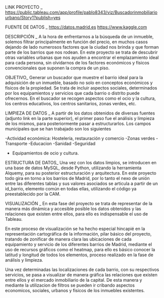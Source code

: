 
LINK PROYECTO _
https://public.tableau.com/app/profile/pablo8343/viz/Buscadorinmobiliariourbano/Story1?publish=yes

FUENTE DE DATOS _
https://datos.madrid.es
https://www.kaggle.com

DESCRIPCIÓN _
A la hora de enfrentarnos a la búsqueda de un inmueble, solemos filtrar principalmente en función del precio, en muchos casos dejando de lado numerosos factores que la ciudad nos brinda y que forman parte de los barrios que nos rodean.
En este proyecto se trata de descubrir otras variables urbanas que nos ayuden a encontrar el emplazamiento ideal para cada persona, sin olvidarnos de los factores económicos y físicos convencionales que suponen la compra de un piso.

OBJETIVO_
Generar un buscador que muestre el barrio ideal para la adquisición de un inmueble, basado no solo en conceptos económicos y físicos de la propiedad. Se trata de incluir aspectos sociales, determinados por los equipamientos y servicios que cada barrio o distrito puede ofrecernos. En el buscador se recogen aspectos como el ocio y la cultura, los centros educativos, los centros sanitarios, zonas verdes, etc.

LIMPIEZA DE DATOS _
A partir de los datos obtenidos de diversas fuentes (adjunto link en la parte superior), el primer paso fue el análisis  y limpieza de los mismos, para posteriormente pasar a estructurarlos. Los campos municipales que se han trabajado son los siguientes 

-Actividad económica: Hostelería, restauración y comercio
-Zonas verdes
-Transporte
-Educacion
-Sanidad
-Seguridad
- Equipamientos de ocio y cultura.

ESTRUCTURA DE DATOS_
Una vez con los datos limpios, se introducen en una base de datos MySQL, desde Python, utilizando la herramienta Alquemy,  para su posterior estructuración y arquitectura.
En este proyecto todo gira en torno a los barrios de Madrid, por lo tanto el nexo de unión entre las diferentes tablas y sus valores asociados se articula  a partir de un id_barrio, elemento común en todas ellas, utilizando el código ya preestablecido por la CAM.

VISUALIZACIÓN _
En esta fase del proyecto se trata de representar de la manera más dinámica y accesible posible los datos obtenidos  y las relaciones que existen entre ellos, para ello es indispensable el uso de Tableau.

En este proceso de visualización  se ha hecho especial hincapié en la representación cartográfica de la información, pilar básico del proyecto, tratando de zonificar de manera clara las ubicaciones de cada equipamiento y servicio de los diferentes barrios de Madrid, mediante el uso de recursos gráficos como el heatmap, para ello es básico conocer la latitud y longitud de todos los elementos, proceso realizado en la fase de análisis y limpieza.

Una vez determinadas las localizaciones de cada barrio, con su respectivos servicios, se pasa a visualizar de manera gráfica las relaciones que existen entre ellos y el mercado inmobiliario de la capital.
De esta manera y mediante la utilizacion de filtros se pueden ir cribando aspectos economicos, sociales, urbanos y fisicos de los inmuebles existentes.
